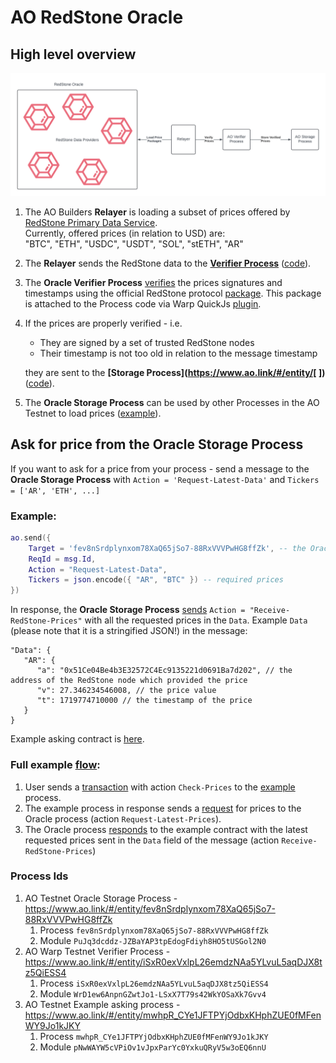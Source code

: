 # AO RedStone Oracle

## High level overview

![img.png](docs/overview.png)

1. The AO Builders **Relayer** is loading a subset of prices offered
   by [RedStone Primary Data Service](https://app.redstone.finance/#/app/data-services/redstone-primary-prod).  
   Currently, offered prices (in relation to USD) are:  
   "BTC", "ETH", "USDC", "USDT", "SOL", "stETH", "AR"
2. The **Relayer** sends the RedStone data to the **[Verifier Process](https://www.ao.link/#/entity/WrD1ew6AnpnGZwtJo1-LSxX7T79s42WkYOSaXk7Gvv4)** ([code](https://github.com/warp-contracts/ao-redstone-oracle/blob/main/redstone-oracle-process/warp/oracle.process.mjs)).
3. The **Oracle Verifier Process** [verifies](https://github.com/warp-contracts/ao-redstone-oracle/blob/main/redstone-oracle-process/warp/oracle.process.mjs#L76)
   the prices signatures and timestamps using the official RedStone
   protocol [package](https://github.com/redstone-finance/redstone-oracles-monorepo/tree/main/packages/protocol).
   This package is attached to the Process code via Warp
   QuickJs [plugin](https://github.com/warp-contracts/warp-contracts-plugins/blob/main/warp-contracts-plugin-quickjs/src/eval/QuickJsEvaluator.ts#L54).
4. If the prices are properly verified - i.e.
    - They are signed by a set of trusted RedStone nodes
    - Their timestamp is not too old in relation to the message timestamp

   they are sent to the **[Storage Process](https://www.ao.link/#/entity/[   ])** ([code](https://github.com/warp-contracts/ao-redstone-oracle/blob/main/redstone-oracle-process/process.lua)).
5. The **Oracle Storage Process** can be used by other Processes in the AO Testnet to load prices ([example](https://www.ao.link/#/message/3vAiYAq1x73sgsLUNgn-EcgW9GmdZkII-tB9Ho0hGww)).

## Ask for price from the **Oracle Storage Process**

If you want to ask for a price from your process - send a message to the **Oracle Storage Process** with
`Action = 'Request-Latest-Data'` and `Tickers = ['AR', 'ETH', ...]`

### Example:

```lua
ao.send({
    Target = 'fev8nSrdplynxom78XaQ65jSo7-88RxVVVPwHG8ffZk', -- the Oracle Storage Process id
    ReqId = msg.Id,
    Action = "Request-Latest-Data",
    Tickers = json.encode({ "AR", "BTC" }) -- required prices
})
```

In response, the **Oracle Storage Process** [sends](https://github.com/warp-contracts/ao-redstone-oracle/blob/main/redstone-oracle-process/process.lua#L37) `Action = "Receive-RedStone-Prices"` with all the requested prices
in the `Data`. Example `Data` (please note that it is a stringified JSON!) in the message:

```
"Data": {
   "AR": {
      "a": "0x51Ce04Be4b3E32572C4Ec9135221d0691Ba7d202", // the address of the RedStone node which provided the price
      "v": 27.346234546008, // the price value
      "t": 1719774710000 // the timestamp of the price
   }
}
```

Example asking contract is [here](https://github.com/warp-contracts/ao-redstone-oracle/blob/main/redstone-oracle-process/example-asking-process/process.lua).

### Full example [flow](https://www.ao.link/#/message/3TlpEO5bG8--ojAkTqXLcfG8oGIju8jWzZ8du2wTH04):
1. User sends a [transaction](https://www.ao.link/#/message/xaGRy5hOE81beCEe2pSGxHnWRlM74eXpTpUSvyXogvY) with action `Check-Prices` to the [example](https://www.ao.link/#/entity/mwhpR_CYe1JFTPYjOdbxKHphZUE0fMFenWY9Jo1kJKY) process.
2. The example process in response sends a [request](https://www.ao.link/#/message/xaGRy5hOE81beCEe2pSGxHnWRlM74eXpTpUSvyXogvY) for prices to the Oracle process (action `Request-Latest-Prices`).
3. The Oracle process [responds](https://www.ao.link/#/message/1otLBxetWO14dOASrBxeS0FfjbQiXUvnKZdGRAc6Bd0) to the example contract with the latest requested prices sent in the `Data` field of the message (action `Receive-RedStone-Prices`)

### Process Ids

1. AO Testnet Oracle Storage Process - https://www.ao.link/#/entity/fev8nSrdplynxom78XaQ65jSo7-88RxVVVPwHG8ffZk
    1. Process `fev8nSrdplynxom78XaQ65jSo7-88RxVVVPwHG8ffZk`
    2. Module `PuJq3dcddz-JZBaYAP3tpEdogFdiyh8HO5tUSGol2N0`
2. AO Warp Testnet Verifier Process - https://www.ao.link/#/entity/iSxR0exVxlpL26emdzNAa5YLvuL5aqDJX8tz5QiESS4
    1. Process `iSxR0exVxlpL26emdzNAa5YLvuL5aqDJX8tz5QiESS4`
    2. Module `WrD1ew6AnpnGZwtJo1-LSxX7T79s42WkYOSaXk7Gvv4`
3. AO Testnet Example asking process - https://www.ao.link/#/entity/mwhpR_CYe1JFTPYjOdbxKHphZUE0fMFenWY9Jo1kJKY
    1. Process `mwhpR_CYe1JFTPYjOdbxKHphZUE0fMFenWY9Jo1kJKY`
    2. Module `pNwWAYW5cVPiOv1vJpxParYc0YxkuQRyV5w3oEQ6nnU`

